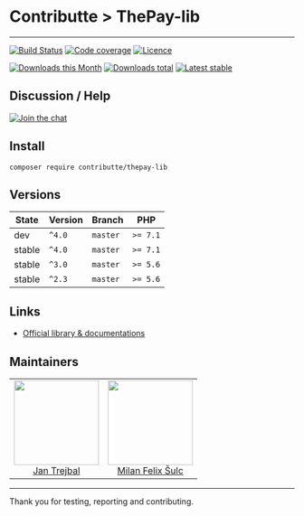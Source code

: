 # Contributte > ThePay-lib

-----

[![Build Status](https://img.shields.io/travis/contributte/thepay-lib.svg?style=flat-square)](https://travis-ci.org/contributte/thepay-lib)
[![Code coverage](https://img.shields.io/coveralls/contributte/thepay-lib.svg?style=flat-square)](https://coveralls.io/r/contributte/thepay-lib)
[![Licence](https://img.shields.io/packagist/l/contributte/thepay-lib.svg?style=flat-square)](https://packagist.org/packages/contributte/thepay-lib)

[![Downloads this Month](https://img.shields.io/packagist/dm/contributte/thepay-lib.svg?style=flat-square)](https://packagist.org/packages/contributte/thepay-lib)
[![Downloads total](https://img.shields.io/packagist/dt/contributte/thepay-lib.svg?style=flat-square)](https://packagist.org/packages/contributte/thepay-lib)
[![Latest stable](https://img.shields.io/packagist/v/contributte/thepay-lib.svg?style=flat-square)](https://packagist.org/packages/contributte/thepay-lib)

## Discussion / Help

[![Join the chat](https://img.shields.io/gitter/room/contributte/thepay-lib.svg?style=flat-square)](http://bit.ly/ctteg)

## Install

```
composer require contributte/thepay-lib
```

## Versions

| State       | Version | Branch   | PHP      |
|-------------|---------|----------|----------|
| dev         | `^4.0`  | `master` | `>= 7.1` |
| stable      | `^4.0`  | `master` | `>= 7.1` |
| stable      | `^3.0`  | `master` | `>= 5.6` |
| stable      | `^2.3`  | `master` | `>= 5.6` |

## Links

- [Official library & documentations](https://www.thepay.cz/ke-stazeni/)

## Maintainers

<table>
  <tbody>
    <tr>
      <td align="center">
        <a href="https://github.com/trejjam">
            <img width="150" height="150" src="https://avatars2.githubusercontent.com/u/3594540?s=460&v=4">
        </a>
        </br>
        <a href="https://github.com/trejjam">Jan Trejbal</a>
      </td>
      <td align="center">
        <a href="https://github.com/f3l1x">
            <img width="150" height="150" src="https://avatars2.githubusercontent.com/u/538058?v=3&s=150">
        </a>
        </br>
        <a href="https://github.com/f3l1x">Milan Felix Šulc</a>
      </td>
    </tr>
  <tbody>
</table>

-----

Thank you for testing, reporting and contributing.

